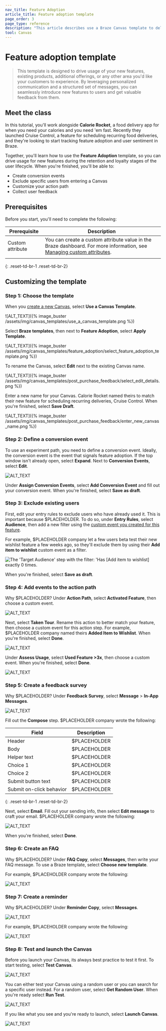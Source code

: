 ```yaml
---
nav_title: Feature Adoption
article_title: Feature adoption template
page_order: 3
page_type: reference
description: "This article describes use a Braze Canvas template to deliver timely personalized messages to highlight the benefits and usage tips."
tool: Canvas
---
```


# Feature adoption template

> This template is designed to drive usage of your new features, existing products, additional offerings, or any other area you'd like your customers to experience. By leveraging personalized communication and a structured set of messages, you can seamlessly introduce new features to users and get valuable feedback from them.

## Meet the class

In this tutorial, you'll work alongside **Calorie Rocket**, a food delivery app for when you need your calories and you need 'em fast. Recently they launched Cruise Control, a feature for scheduling recurring food deliveries, and they're looking to start tracking feature adoption and user sentiment in Braze.

Together, you'll learn how to use the **Feature Adoption** template, so you can drive usage for new features during the retention and loyalty stages of the user lifecycle. When you're finished, you'll be able to:

- Create conversion events
- Exclude specific users from entering a Canvas
- Customize your action path
- Collect user feedback

## Prerequisites

Before you start, you'll need to complete the following:

|Prerequisite|Description|
|------------|-----------|
|Custom attribute|You can create a custom attribute value in the Braze dashboard. For more information, see [Managing custom attributes]({{site.baseurl}}/user_guide/data_and_analytics/custom_data/custom_attributes/#managing-custom-attributes).|
|||
{: .reset-td-br-1 .reset-td-br-2}

## Customizing the template

### Step 1: Choose the template

When you [create a new Canvas]({{site.baseurl}}/user_guide/engagement_tools/canvas/create_a_canvas/create_a_canvas), select **Use a Canvas Template**.

![ALT_TEXT]({% image_buster /assets/img/canvas_templates/use_a_canvas_template.png %})

Select **Braze templates**, then next to **Feature Adoption**, select **Apply Template**.

![ALT_TEXT]({% image_buster /assets/img/canvas_templates/feature_adoption/select_feature_adoption_template.png %})

To rename the Canvas, select **Edit** next to the existing Canvas name.

![ALT_TEXT]({% image_buster /assets/img/canvas_templates/post_purchase_feedback/select_edit_details.png %})

Enter a new name for your Canvas. Calorie Rocket named theirs to match their new feature for scheduling recurring deliveries, Cruise Control. When you're finished, select **Save Draft**.

![ALT_TEXT]({% image_buster /assets/img/canvas_templates/post_purchase_feedback/enter_new_canvas_name.png %})

### Step 2: Define a conversion event

<!-- Is a conversion event different from the custom event for the new feature that's used in the previous step? If so, how? -->

<!--
UX note: I keep seeing alerts in my template that i need a conversion event, but it doesn't point me to where that is or what that is. after searching in braze docs, none of the pages that mention conversion events actually show an image of this feature so i still don't know what i'm looking for. 

Follow up: I was able to figure this out. See the next paragraph below for how to do this.
-->

To use an experiment path, you need to define a conversion event. Ideally, the conversion event is the event that signals feature adoption. If the top window isn't already open, select **Expand**. Next to **Conversion Events**, select **Edit**.

![ALT_TEXT]()

Under **Assign Conversion Events**, select **Add Conversion Event** and fill out your conversion event. When you're finished, select **Save as draft**.

### Step 3: Exclude existing users

First, edit your entry rules to exclude users who have already used it. This is important because $PLACEHOLDER. To do so, under **Entry Rules**, select **Audience**, then add a new filter using the [custom event you created for this feature](#prerequisites).

For example, $PLACEHOLDER company let a few users beta test their new wishlist feature a few weeks ago, so they'll exclude them by using their **Add item to wishlist** custom event as a filter.

![The 'Target Audience' step with the filter: 'Has [Add item to wishlist] exactly 0 times.]()

When you're finished, select **Save as draft**.

<!-- Should we show them out to set up exit criteria? -->

### Step 4: Add events to the action path

Why $PLACEHOLDER? Under **Action Path**, select **Activated Feature**, then choose a custom event.

<!-- What kind of custom event? -->

![ALT_TEXT]()

Next, select **Taken Tour**. Rename this action to better match your feature, then choose a custom event for this action step. For example, $PLACEHOLDER company named theirs **Added Item to Wishlist**. When you're finished, select **Done**.

<!-- What kind of custom event? -->

![ALT_TEXT]()

Under **Assess Usage**, select **Used Feature >3x**, then choose a custom event. When you're finished, select **Done**.

<!-- What kind of custom event? Also, should they rename this "Action Group Name" and add a trigger? -->

![ALT_TEXT]()

### Step 5: Create a feedback survey

<!-- Since IAM requires pre-set up, lets remove IAM references and only use email -->

Why $PLACEHOLDER? Under **Feedback Survey**, select **Message** > **In-App Messages**.

![ALT_TEXT]()

Fill out the **Compose** step. $PLACEHOLDER company wrote the following:
<!-- not sure if 'step' is the right word here? -->

|Field|Description|
|-----|-----------|
|Header|$PLACEHOLDER|
|Body|$PLACEHOLDER|
|Helper text|$PLACEHOLDER|
|Choice 1|$PLACEHOLDER|
|Choice 2|$PLACEHOLDER|
|Submit button text|$PLACEHOLDER|
|Submit on-click behavior|$PLACEHOLDER|
{: .reset-td-br-1 .reset-td-br-2}

Next, select **Email**. Fill out your sending info, then select **Edit message** to craft your email. $PLACEHOLDER company wrote the following:

![ALT_TEXT]()

When you're finished, select **Done**.

### Step 6: Create an FAQ

Why $PLACEHOLDER? Under **FAQ Copy**, select **Messages**, then write your FAQ message. To use a Braze template, select **Choose new template**.

For example, $PLACEHOLDER company wrote the following:

![ALT_TEXT]()

### Step 7: Create a reminder

Why $PLACEHOLDER? Under **Reminder Copy**, select **Messages**.

![ALT_TEXT]()

For example, $PLACEHOLDER company wrote the following:

![ALT_TEXT]()

### Step 8: Test and launch the Canvas

Before you launch your Canvas, its always best practice to test it first. <!-- (Does testing actually send to someone?) --> To start testing, select **Test Canvas**.

![ALT_TEXT]()

You can either test your Canvas using a random user or you can search for a specific user instead. For a random user, select **Get Random User**. When you're ready select **Run Test**.

![ALT_TEXT]()

If you like what you see and you're ready to launch, select **Launch Canvas**.

![ALT_TEXT]()
